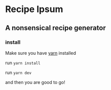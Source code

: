 # Recipe Ipsum
## A nonsensical recipe generator

### install

Make sure you have [yarn](https://yarnpkg.com/) installed

run `yarn install`

run `yarn dev`

and then you are good to go!
